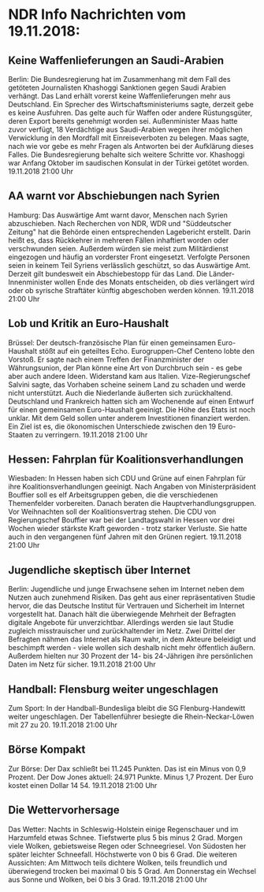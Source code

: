 # NDR Info Nachrichten vom 19.11.2018:


## Keine Waffenlieferungen an Saudi-Arabien
Berlin:	Die Bundesregierung hat im Zusammenhang mit dem Fall des getöteten Journalisten Khashoggi Sanktionen gegen Saudi Arabien verhängt. Das Land erhält vorerst keine Waffenlieferungen mehr aus Deutschland. Ein Sprecher des Wirtschaftsministeriums sagte, derzeit gebe es keine Ausfuhren. Das gelte auch für Waffen oder andere Rüstungsgüter, deren Export bereits genehmigt worden sei. Außenminister Maas hatte zuvor verfügt, 18 Verdächtige aus Saudi-Arabien wegen ihrer möglichen Verwicklung in den Mordfall mit Einreiseverboten zu belegen. Maas sagte, nach wie vor gebe es mehr Fragen als Antworten bei der Aufklärung dieses Falles. Die Bundesregierung behalte sich weitere Schritte vor. Khashoggi war Anfang Oktober im saudischen Konsulat in der Türkei getötet worden. 19.11.2018 21:00 Uhr 

## AA warnt vor Abschiebungen nach Syrien
Hamburg:	Das Auswärtige Amt warnt davor, Menschen nach Syrien abzuschieben. Nach Recherchen von NDR, WDR und "Süddeutscher Zeitung" hat die Behörde einen entsprechenden Lagebericht erstellt. Darin heißt es, dass Rückkehrer in mehreren Fällen inhaftiert worden oder verschwunden seien. Außerdem würden sie meist zum Militärdienst eingezogen und häufig an vorderster Front eingesetzt. Verfolgte Personen seien in keinem Teil Syriens verlässlich geschützt, so das Auswärtige Amt. Derzeit gilt bundesweit ein Abschiebestopp für das Land. Die Länder-Innenminister wollen Ende des Monats entscheiden, ob dies verlängert wird oder ob syrische Straftäter künftig abgeschoben werden können. 19.11.2018 21:00 Uhr 

## Lob und Kritik an Euro-Haushalt
Brüssel: Der deutsch-französische Plan für einen gemeinsamen Euro-Haushalt stößt auf ein geteiltes Echo. Eurogruppen-Chef Centeno lobte den Vorstoß. Er sagte nach einem Treffen der Finanzminister der Währungsunion, der Plan könne eine Art von Durchbruch sein - es gebe aber auch andere Ideen. Widerstand kam aus Italien. Vize-Regierungschef Salvini sagte, das Vorhaben scheine seinem Land zu schaden und werde nicht unterstützt. Auch die Niederlande äußerten sich zurückhaltend. Deutschland und Frankreich hatten sich am Wochenende auf einen Entwurf für einen gemeinsamen Euro-Haushalt geeinigt. Die Höhe des Etats ist noch unklar. Mit dem Geld sollen unter anderem Investitionen finanziert werden. Ein Ziel ist es, die ökonomischen Unterschiede zwischen den 19 Euro-Staaten zu verringern. 19.11.2018 21:00 Uhr 

## Hessen: Fahrplan für Koalitionsverhandlungen
Wiesbaden: In Hessen haben sich CDU und Grüne auf einen Fahrplan für ihre Koalitionsverhandlungen geeinigt. Nach Angaben von Ministerpräsident Bouffier soll es elf Arbeitsgruppen geben, die die verschiedenen Themenfelder vorbereiten. Danach beraten die Hauptverhandlungsgruppen. Vor Weihnachten soll der Koalitionsvertrag stehen. Die CDU von Regierungschef Bouffier war bei der Landtagswahl in Hessen vor drei Wochen wieder stärkste Kraft geworden - trotz starker Verluste. Sie hatte auch in den vergangenen fünf Jahren mit den Grünen regiert. 19.11.2018 21:00 Uhr 

## Jugendliche skeptisch über Internet
Berlin: Jugendliche und junge Erwachsene sehen im Internet neben dem Nutzen auch zunehmend Risiken. Das geht aus einer repräsentativen Studie hervor, die das Deutsche Institut für Vertrauen und Sicherheit im Internet vorgestellt hat. Danach hält die überwiegende Mehrheit der Befragten digitale Angebote für unverzichtbar. Allerdings werden sie laut Studie zugleich misstrauischer und zurückhaltender im Netz. Zwei Drittel der Befragten nähmen das Internet als Raum wahr, in dem Akteure beleidigt und beschimpft werden - viele wollen sich deshalb nicht mehr öffentlich äußern. Außerdem hielten nur 30 Prozent der 14- bis 24-Jährigen ihre persönlichen Daten im Netz für sicher. 19.11.2018 21:00 Uhr 

## Handball: Flensburg weiter ungeschlagen
Zum Sport: In der Handball-Bundesliga bleibt die SG Flenburg-Handewitt weiter ungeschlagen. Der Tabellenführer besiegte die Rhein-Neckar-Löwen mit 27 zu 20. 19.11.2018 21:00 Uhr 

## Börse Kompakt
Zur Börse: Der Dax schließt bei 11.245 Punkten. Das ist ein Minus von 0,9 Prozent. Der Dow Jones aktuell: 24.971 Punkte. Minus 1,7 Prozent. Der Euro kostet einen Dollar 14 54. 19.11.2018 21:00 Uhr 

## Die Wettervorhersage
Das Wetter:
Nachts in Schleswig-Holstein einige Regenschauer und im Harzumfeld etwas Schnee. Tiefstwerte plus 5 bis minus 2 Grad. Morgen viele Wolken, gebietsweise Regen oder Schneegriesel. Von Südosten her später leichter Schneefall. Höchstwerte von 0 bis 6 Grad. Die weiteren Aussichten: Am Mittwoch teils dichtere Wolken, teils freundlich und überwiegend trocken bei maximal 0 bis 5 Grad. Am Donnerstag ein Wechsel aus Sonne und Wolken, bei 0 bis 3 Grad. 19.11.2018 21:00 Uhr 
